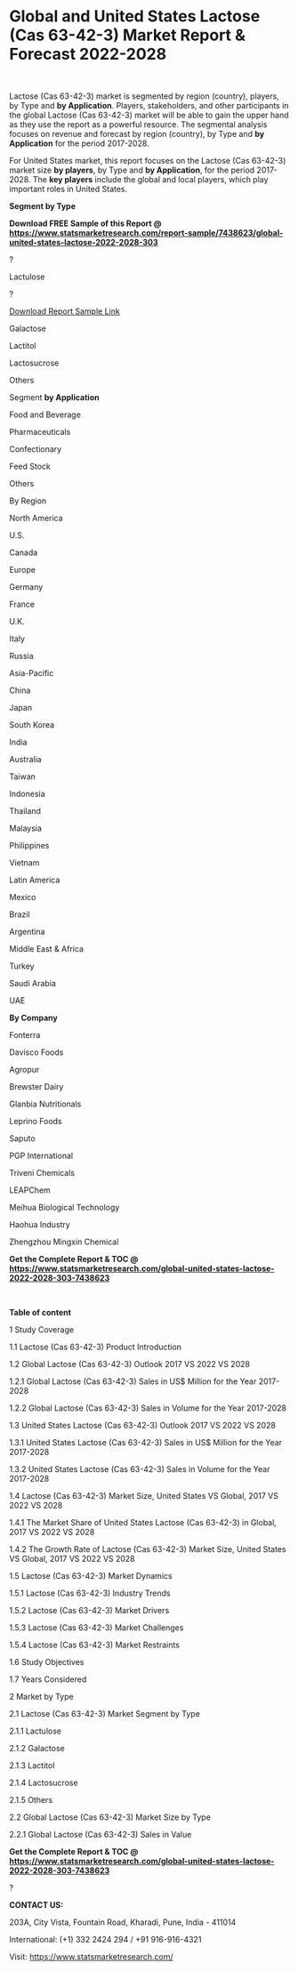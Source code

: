 <h1>Global and United States Lactose (Cas 63-42-3) Market Report & Forecast 2022-2028</h1><br/><p>Lactose (Cas 63-42-3) market is segmented by region (country), players, by Type and <strong>by Application</strong>. Players, stakeholders, and other participants in the global Lactose (Cas 63-42-3) market will be able to gain the upper hand as they use the report as a powerful resource. The segmental analysis focuses on revenue and forecast by region (country), by Type and <strong>by Application</strong> for the period 2017-2028.</p>
 
 
 
 <p>For United States market, this report focuses on the Lactose (Cas 63-42-3) market size <strong>by players</strong>, by Type and <strong>by Application</strong>, for the period 2017-2028. The <strong>key players</strong> include the global and local players, which play important roles in United States.</p>
 
 
 
 <p><strong>Segment by Type</strong></p>
 
 
 
 <div><b>Download FREE Sample of this Report @ <a href="https://www.statsmarketresearch.com/download-free-sample/7438623/global-united-states-lactose-2022-2028-303">https://www.statsmarketresearch.com/report-sample/7438623/global-united-states-lactose-2022-2028-303</a></b></div>
 
 
 
 <p>? </p>
 
 
 
 <p>Lactulose</p>
 
 
 
 <p>? </p>
 
 
 
 <p><a href="https://www.statsmarketresearch.com/download-free-sample/7438623/global-united-states-lactose-2022-2028-303">Download Report Sample Link</a></p>
 
 
 
 <p>Galactose</p>
 
 
 
 <p>Lactitol</p>
 
 
 
 <p>Lactosucrose</p>
 
 
 
 <p>Others</p>
 
 
 
 <p>Segment <strong>by Application</strong></p>
 
 
 
 <p>Food and Beverage</p>
 
 
 
 <p>Pharmaceuticals</p>
 
 
 
 <p>Confectionary</p>
 
 
 
 <p>Feed Stock</p>
 
 
 
 <p>Others</p>
 
 
 
 <p>By Region</p>
 
 
 
 <p>North America</p>
 
 
 
 <p>U.S.</p>
 
 
 
 <p>Canada</p>
 
 
 
 <p>Europe</p>
 
 
 
 <p>Germany</p>
 
 
 
 <p>France</p>
 
 
 
 <p>U.K.</p>
 
 
 
 <p>Italy</p>
 
 
 
 <p>Russia</p>
 
 
 
 <p>Asia-Pacific</p>
 
 
 
 <p>China</p>
 
 
 
 <p>Japan</p>
 
 
 
 <p>South Korea</p>
 
 
 
 <p>India</p>
 
 
 
 <p>Australia</p>
 
 
 
 <p>Taiwan</p>
 
 
 
 <p>Indonesia</p>
 
 
 
 <p>Thailand</p>
 
 
 
 <p>Malaysia</p>
 
 
 
 <p>Philippines</p>
 
 
 
 <p>Vietnam</p>
 
 
 
 <p>Latin America</p>
 
 
 
 <p>Mexico</p>
 
 
 
 <p>Brazil</p>
 
 
 
 <p>Argentina</p>
 
 
 
 <p>Middle East & Africa</p>
 
 
 
 <p>Turkey</p>
 
 
 
 <p>Saudi Arabia</p>
 
 
 
 <p>UAE</p>
 
 
 
 <p><strong>By Company</strong></p>
 
 
 
 <p>Fonterra</p>
 
 
 
 <p>Davisco Foods</p>
 
 
 
 <p>Agropur</p>
 
 
 
 <p>Brewster Dairy</p>
 
 
 
 <p>Glanbia Nutritionals</p>
 
 
 
 <p>Leprino Foods</p>
 
 
 
 <p>Saputo</p>
 
 
 
 <p>PGP International</p>
 
 
 
 <p>Triveni Chemicals</p>
 
 
 
 <p>LEAPChem</p>
 
 
 
 <p>Meihua Biological Technology</p>
 
 
 
 <p>Haohua Industry</p>
 
 
 
 <p>Zhengzhou Mingxin Chemical</p>
 
 
 
 <div><b>Get the Complete Report & TOC @ <a href="https://www.statsmarketresearch.com/global-united-states-lactose-2022-2028-303-7438623">https://www.statsmarketresearch.com/global-united-states-lactose-2022-2028-303-7438623</a></b></div>
 
 
 
 <p><br />
 
 <b>Table of content</b></p>
 
 
 
 <p>1 Study Coverage<br />
 
 1.1 Lactose (Cas 63-42-3) Product Introduction<br />
 
 1.2 Global Lactose (Cas 63-42-3) Outlook 2017 VS 2022 VS 2028<br />
 
 1.2.1 Global Lactose (Cas 63-42-3) Sales in US$ Million for the Year 2017-2028<br />
 
 1.2.2 Global Lactose (Cas 63-42-3) Sales in Volume for the Year 2017-2028<br />
 
 1.3 United States Lactose (Cas 63-42-3) Outlook 2017 VS 2022 VS 2028<br />
 
 1.3.1 United States Lactose (Cas 63-42-3) Sales in US$ Million for the Year 2017-2028<br />
 
 1.3.2 United States Lactose (Cas 63-42-3) Sales in Volume for the Year 2017-2028<br />
 
 1.4 Lactose (Cas 63-42-3) Market Size, United States VS Global, 2017 VS 2022 VS 2028<br />
 
 1.4.1 The Market Share of United States Lactose (Cas 63-42-3) in Global, 2017 VS 2022 VS 2028<br />
 
 1.4.2 The Growth Rate of Lactose (Cas 63-42-3) Market Size, United States VS Global, 2017 VS 2022 VS 2028<br />
 
 1.5 Lactose (Cas 63-42-3) Market Dynamics<br />
 
 1.5.1 Lactose (Cas 63-42-3) Industry Trends<br />
 
 1.5.2 Lactose (Cas 63-42-3) Market Drivers<br />
 
 1.5.3 Lactose (Cas 63-42-3) Market Challenges<br />
 
 1.5.4 Lactose (Cas 63-42-3) Market Restraints<br />
 
 1.6 Study Objectives<br />
 
 1.7 Years Considered<br />
 
 2 Market by Type<br />
 
 2.1 Lactose (Cas 63-42-3) Market Segment by Type<br />
 
 2.1.1 Lactulose<br />
 
 2.1.2 Galactose<br />
 
 2.1.3 Lactitol<br />
 
 2.1.4 Lactosucrose<br />
 
 2.1.5 Others<br />
 
 2.2 Global Lactose (Cas 63-42-3) Market Size by Type<br />
 
 2.2.1 Global Lactose (Cas 63-42-3) Sales in Value</p>
 
 
 
 <div><b>Get the Complete Report & TOC @ <a href="https://www.statsmarketresearch.com/global-united-states-lactose-2022-2028-303-7438623">https://www.statsmarketresearch.com/global-united-states-lactose-2022-2028-303-7438623</a></b></div>
 
 
 
 <p>? </p>
 
 
 
 <p><b>CONTACT US:</b><br />
 
 203A, City Vista, Fountain Road, Kharadi, Pune, India - 411014<br />
 
 International: (+1) 332 2424 294 / +91 916-916-4321<br />
 
 Visit: <a href="https://www.statsmarketresearch.com/">https://www.statsmarketresearch.com/</a></p>